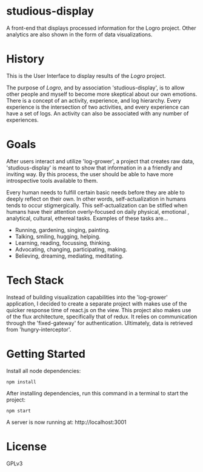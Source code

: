 # studious-display
A front-end that displays processed information for the Logro project. Other analytics are also shown in the form of data visualizations.

# History
This is the User Interface to display results of the _Logro_ project.

The purpose of _Logro_, and by association 'studious-display', is to allow other people and myself to become more skeptical about our own emotions. There is a concept of an activity, experience, and log hierarchy. Every experience is the intersection of two activities, and every experience can have a set of logs. An activity can also be associated with any number of experiences.

# Goals
After users interact and utilize 'log-grower', a project that creates raw data, 'studious-display' is meant to show that information in a a friendly and inviting way. By this process, the user should be able to have more introspective tools available to them.

Every human needs to fulfill certain basic needs before they are able to deeply reflect on their own. In other words, self-actualization in humans tends to occur stigmergically. This self-actualization can be stifled when humans have their attention overly-focused on daily physical, emotional , analytical, cultural, ethereal tasks. Examples of these tasks are...
* Running, gardening, singing, painting.
* Talking, smiling, hugging, helping.
* Learning, reading, focussing, thinking.
* Advocating, changing, participating, making.
* Believing, dreaming, mediating, meditating.

# Tech Stack
Instead of building visualization capabilities into the 'log-grower' application, I decided to create a separate project with makes use of the quicker response time of react.js on the view. This project also makes use of the flux architecture, specifically that of redux. It relies on communication through the 'fixed-gateway' for authentication. Ultimately, data is retrieved from 'hungry-interceptor'.

# Getting Started
Install all node dependencies:
```
npm install
```

After installing dependencies, run this command in a terminal to start the project:
```
npm start
```
A server is now running at: http://localhost:3001

# License
GPLv3
